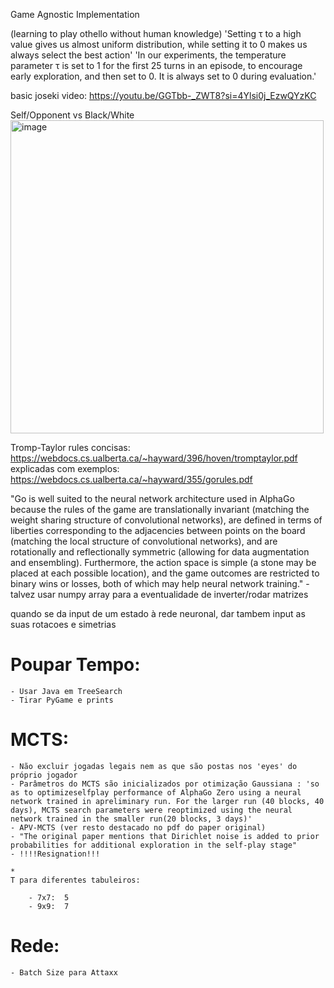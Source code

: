 Game Agnostic Implementation

(learning to play othello without human knowledge)
'Setting τ to a high value gives us almost uniform distribution, while setting it to 0 makes us always select the best action'
'In our experiments, the temperature parameter τ is set to 1 for the first 25 turns in an episode, to encourage early exploration, and then set to 0. It is always set to 0 during evaluation.'  

basic joseki video:
https://youtu.be/GGTbb-_ZWT8?si=4Ylsi0j_EzwQYzKC

Self/Opponent vs Black/White
<img width="501" alt="image" src="https://github.com/tomazcomz/SigmaZero/assets/125892880/1565ce0f-ad0a-45df-a1f7-cf25326a2ec7">

Tromp-Taylor rules
concisas: https://webdocs.cs.ualberta.ca/~hayward/396/hoven/tromptaylor.pdf
explicadas com exemplos: https://webdocs.cs.ualberta.ca/~hayward/355/gorules.pdf

"Go is well suited to the neural network architecture used in AlphaGo because the rules of
the game are translationally invariant (matching the weight sharing structure of convolutional
networks), are defined in terms of liberties corresponding to the adjacencies between points
on the board (matching the local structure of convolutional networks), and are rotationally and
reflectionally symmetric (allowing for data augmentation and ensembling). Furthermore, the
action space is simple (a stone may be placed at each possible location), and the game outcomes
are restricted to binary wins or losses, both of which may help neural network training."  - talvez usar numpy array para a eventualidade de inverter/rodar matrizes

quando se da input de um estado à rede neuronal, dar tambem input as suas rotacoes e simetrias

# Poupar Tempo:

    - Usar Java em TreeSearch
    - Tirar PyGame e prints

# MCTS:
    
    - Não excluir jogadas legais nem as que são postas nos 'eyes' do próprio jogador
    - Parâmetros do MCTS são inicializados por otimização Gaussiana : 'so as to optimizeselfplay performance of AlphaGo Zero using a neural network trained in apreliminary run. For the larger run (40 blocks, 40 days), MCTS search parameters were reoptimized using the neural network trained in the smaller run(20 blocks, 3 days)'
    - APV-MCTS (ver resto destacado no pdf do paper original)
    - "The original paper mentions that Dirichlet noise is added to prior probabilities for additional exploration in the self-play stage"
    - !!!!Resignation!!!

    *
    T para diferentes tabuleiros:

        - 7x7:  5
        - 9x9:  7

# Rede:

    - Batch Size para Attaxx